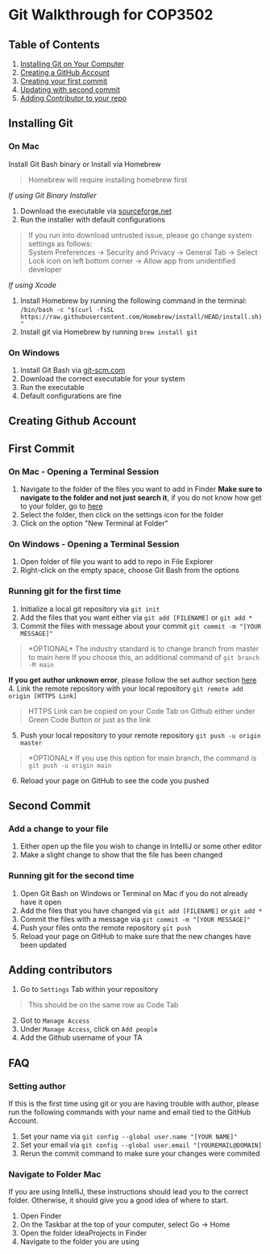 # Git Walkthrough for COP3502

## Table of Contents
1. [Installing Git on Your Computer](#installing-git)
2. [Creating a GitHub Account](#creating-github-account)
3. [Creating your first commit](#first-commit)
4. [Updating with second commit](#second-commit)
5. [Adding Contributor to your repo](#adding-contributors)

## Installing Git
### On Mac
Install Git Bash binary or Install via Homebrew
> Homebrew will require installing homebrew first

*If using Git Binary Installer*
1. Download the executable via [sourceforge.net](https://sourceforge.net/projects/git-osx-installer/)
2. Run the installer with default configurations
> If you run into download untrusted issue, please go change system settings as follows: <br/>
> System Preferences -> Security and Privacy -> General Tab -> Select Lock icon on left bottom corner -> Allow app from unidentified developer

*If using Xcode*
1. Install Homebrew by running the following command in the terminal:
`/bin/bash -c "$(curl -fsSL https://raw.githubusercontent.com/Homebrew/install/HEAD/install.sh)"`
2. Install git via Homebrew by running `brew install git`



### On Windows
1. Install Git Bash via [git-scm.com](https://git-scm.com/download/win)
2. Download the correct executable for your system
2. Run the executable
3. Default configurations are fine

## Creating Github Account

## First Commit
### On Mac - Opening a Terminal Session
1. Navigate to the folder of the files you want to add in Finder
**Make sure to navigate to the folder and not just search it**, if you do not know how get to your folder, go to [here](#navigate-to-folder-mac)
2. Select the folder, then click on the settings icon for the folder
3. Click on the option "New Terminal at Folder"


### On Windows - Opening a Terminal Session
1. Open folder of file you want to add to repo in File Explorer
2. Right-click on the empty space, choose Git Bash from the options

### Running git for the first time
1. Initialize a local git repository via `git init`
2. Add the files that you want either via `git add [FILENAME]` or `git add *`
3. Commit the files with message about your commit `git commit -m "[YOUR MESSAGE]"`
> \*OPTIONAL\* The industry standard is to change branch from master to main here
> If you choose this, an additional command of `git branch -M main`

**If you get author unknown error**, please follow the set author section [here](#setting-author)
4. Link the remote repository with your local repository `git remote add origin [HTTPS Link]`
> HTTPS Link can be copied on your Code Tab on Github either under Green Code Button or just as the link
5. Push your local repository to your remote repository `git push -u origin master`
> \*OPTIONAL\* If you use this option for main branch, the command is `git push -u origin main`
6. Reload your page on GitHub to see the code you pushed


## Second Commit
### Add a change to your file
1. Either open up the file you wish to change in IntelliJ or some other editor
2. Make a slight change to show that the file has been changed

### Running git for the second time
1. Open Git Bash on Windows or Terminal on Mac if you do not already have it open
2. Add the files that you have changed via `git add [FILENAME]` or `git add *`
3. Commit the files with a message via `git commit -m "[YOUR MESSAGE]"`
4. Push your files onto the remote repository `git push`
5. Reload your page on GitHub to make sure that the new changes have been updated

## Adding contributors

1. Go to `Settings` Tab within your repository
> This should be on the same row as Code Tab
2. Got to `Manage Access`
3. Under `Manage Access`, click on `Add people`
4. Add the Github username of your TA


## FAQ

### Setting author
If this is the first time using git or you are having trouble with author, please run the following commands with your name and email tied to the GitHub Account.

1. Set your name via `git config --global user.name "[YOUR NAME]"`
2. Set your email via `git config --global user.email "[YOUREMAIL@DOMAIN]`
3. Rerun the commit command to make sure your changes were commited

### Navigate to Folder Mac
If you are using IntelliJ, these instructions should lead you to the correct folder. Otherwise, it should give you a good idea of where to start.

1. Open Finder
2. On the Taskbar at the top of your computer, select Go -> Home
3. Open the folder IdeaProjects in Finder
4. Navigate to the folder you are using